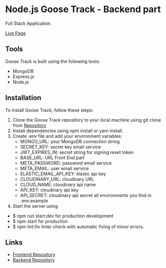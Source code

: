# Node.js Goose Track - Backend part

Full Stack Application.

[Live Page](https://nepalcem.github.io/goostrack_front/)

## Tools

Goose Track is built using the following tools:

- MongoDB
- Express.js
- Node.js

## Installation

To install Goose Track, follow these steps:

1. Clone the Goose Track repository to your local machine using git clone from [Repository](https://github.com/Nepalcem/goostrack_back)
2. Install dependencies using npm install or yarn install.
3. Create .env file and add your environment variables:
   - MONGO_URL: your MongoDB connection string
   - SECRET_KEY: secret key email service
   - JWT_EXPIRES_IN: secret string for signing reset token
   - BASE_URL: URL Front End part
   - META_PASSWORD: password email service
   - META_EMAIL: user email service
   - ELASTIC_EMAIL_API_KEY: elastic api key
   - CLOUDINARY_URL: cloudinary URL
   - CLOUD_NAME: cloudinary api name
   - API_KEY: cloudinary api key
   - API_SECRET: cloudinary api secret
     all environments you find in .env.example
4. Start the server using

- $ npm run start:dev for production development
- $ npm start for production
- $ npm lint:fix linter check with automatic fixing of minor errors.

## Links

- [Frontend Repository](https://github.com/Nepalcem/goostrack_front)
- [Backend Repository](https://github.com/Nepalcem/goostrack_back)
